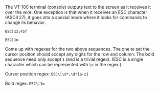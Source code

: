 The VT-100 terminal (console) outputs text to the screen as it receives it over the wire. One exception is that when it receives an ESC character (ASCII 27), it goes into a special mode where it looks for commands to change its behavior.

`ESC[12;45f`

`ESC[1m`

Come up with regexes for the two above sequences. The one to set the cursor position should accept any digits for the row and column. The bold sequence need only accept `1` (and is a trivial regex). (ESC is a single character which can be represented with `\e` in the regex.)

Cursor position regex: `ESC\[\d*;\d*[a-z]`

Bold regex: `ESC\[1m`